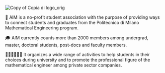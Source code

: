 ![Copy of Copia di logo_orig](https://user-images.githubusercontent.com/101568658/158389313-4a73d962-ab5d-42bd-994f-2c3759f62398.png)

🤝 AIM is a no-profit student association with the purpose of providing ways to connect students and graduates from the Politecnico di Milano Mathematical Engineering program.

🎓 AIM currently counts more than 2000 members among undergrad, master, doctoral students, post-docs and faculty members.

👩🏻‍💻👨🏼‍💻 It organizes a wide range of activities to help students in their choices during university and to promote the professional figure of the mathematical engineer among private sector companies.
